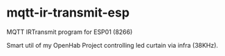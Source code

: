 # mqtt-ir-transmit-esp
 MQTT IRTransmit program for ESP01 (8266)

Smart util of my OpenHab Project controlling led curtain via infra (38KHz).
